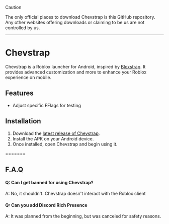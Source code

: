 > [!CAUTION]
> The only official places to download Chevstrap is this GitHub repository. Any other websites offering downloads or claiming to be us are not controlled by us.

---

# Chevstrap
Chevstrap is a Roblox launcher for Android, inspired by [Bloxstrap](https://github.com/bloxstraplabs/bloxstrap). It provides advanced customization and more to enhance your Roblox experience on mobile.

## Features

- Adjust specific FFlags for testing

## Installation

1. Download the [latest release of Chevstrap](https://github.com/FrosSky/Chevstrap/releases).
2. Install the APK on your Android device.
3. Once installed, open Chevstrap and begin using it.

=======

## F.A.Q

#### Q: Can I get banned for using Chevstrap?

A: No, it shouldn't. Chevstrap doesn't interact with the Roblox client

#### Q: Can you add Discord Rich Presence

A: It was planned from the beginning, but was canceled for safety reasons.
